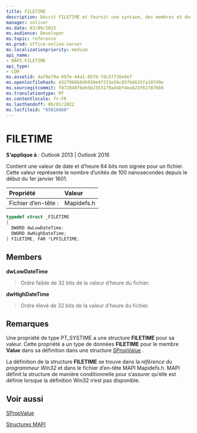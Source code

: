 ```yaml
---
title: FILETIME
description: Décrit FILETIME et fournit une syntaxe, des membres et des remarques supplémentaires.
manager: soliver
ms.date: 03/09/2015
ms.audience: Developer
ms.topic: reference
ms.prod: office-online-server
ms.localizationpriority: medium
api_name:
- MAPI.FILETIME
api_type:
- COM
ms.assetid: 4af8e79a-697e-44a1-8576-fdc57726e9ef
ms.openlocfilehash: 432f96666db939e4f215e56c85fb6633fa10749e
ms.sourcegitcommit: f872848fbeb5b2353179ad4bf4eab23f61f87666
ms.translationtype: MT
ms.contentlocale: fr-FR
ms.lasthandoff: 06/01/2022
ms.locfileid: "65816660"
---
```

# <a name="filetime"></a>FILETIME

  
  
**S’applique à** : Outlook 2013 | Outlook 2016 
  
Contient une valeur de date et d’heure 64 bits non signée pour un fichier. Cette valeur représente le nombre d’unités de 100 nanosecondes depuis le début du 1er janvier 1601. 
  
|Propriété |Valeur |
|:-----|:-----|
|Fichier d’en-tête :  <br/> |Mapidefs.h  <br/> |
   
```cpp
typedef struct _FILETIME
{
  DWORD dwLowDateTime;
  DWORD dwHighDateTime;
} FILETIME, FAR *LPFILETIME;

```

## <a name="members"></a>Members

 **dwLowDateTime**
  
> Ordre faible de 32 bits de la valeur d’heure du fichier. 
    
 **dwHighDateTime**
  
> Ordre élevé de 32 bits de la valeur d’heure du fichier.
    
## <a name="remarks"></a>Remarques

Une propriété de type PT_SYSTIME a une structure **FILETIME** pour sa valeur. Cette propriété a un type de données **FILETIME** pour le membre **Value** dans sa définition dans une structure [SPropValue](spropvalue.md) . 
  
La définition de la structure **FILETIME** se trouve dans la _référence du programmeur Win32_ et dans le fichier d’en-tête MAPI Mapidefs.h. MAPI définit la structure de manière conditionnelle pour s’assurer qu’elle est définie lorsque la définition Win32 n’est pas disponible. 
  
## <a name="see-also"></a>Voir aussi



[SPropValue](spropvalue.md)


[Structures MAPI](mapi-structures.md)


